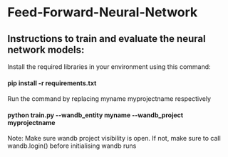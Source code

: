 # Feed-Forward-Neural-Network

## Instructions to train and evaluate the neural network models:

Install the required libraries in your environment using this command:
#### pip install -r requirements.txt

Run the command by replacing myname myprojectname respectively
#### python train.py --wandb_entity myname --wandb_project myprojectname
Note: Make sure wandb project visibility is open. If not, make sure to call wandb.login() before initialising wandb runs

